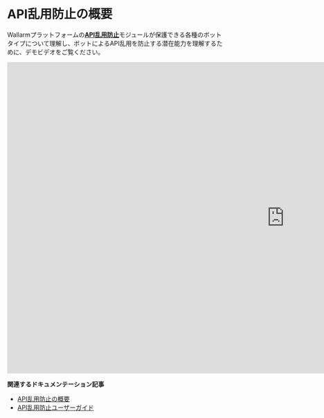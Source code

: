 # API乱用防止の概要

Wallarmプラットフォームの[**API乱用防止**](../about-wallarm/api-abuse-prevention.md)モジュールが保護できる各種のボットタイプについて理解し、ボットによるAPI乱用を防止する潜在能力を理解するために、デモビデオをご覧ください。

<div class="video-wrapper">
  <iframe width="1280" height="720" src="https://www.youtube.com/embed/6nOmRhGmWeA" frameborder="0" allow="accelerometer; autoplay; encrypted-media; gyroscope; picture-in-picture" allowfullscreen></iframe>
</div>

**関連するドキュメンテーション記事**

* [API乱用防止の概要](../about-wallarm/api-abuse-prevention.md)
* [API乱用防止ユーザーガイド](../user-guides/api-abuse-prevention.md)